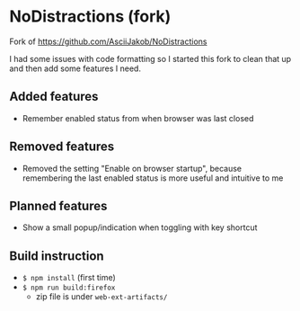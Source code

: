 # NoDistractions (fork)

Fork of https://github.com/AsciiJakob/NoDistractions

I had some issues with code formatting so I started this fork to clean that up and then add some features I need.

## Added features

* Remember enabled status from when browser was last closed

## Removed features

* Removed the setting "Enable on browser startup", because remembering the last enabled status is more useful and intuitive to me

## Planned features

* Show a small popup/indication when toggling with key shortcut

## Build instruction

* `$ npm install` (first time)
* `$ npm run build:firefox`
    * zip file is under `web-ext-artifacts/`
